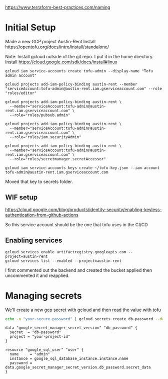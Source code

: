 https://www.terraform-best-practices.com/naming

# Initial Setup
Made a new GCP project Austin-Rent
Install https://opentofu.org/docs/intro/install/standalone/

Note: Install gcloud outside of the git repo. I put it in the home directory.
Install https://cloud.google.com/sdk/docs/install#linux


```
gcloud iam service-accounts create tofu-admin --display-name "Tofu admin account"

gcloud projects add-iam-policy-binding austin-rent --member "serviceAccount:tofu-admin@austin-rent.iam.gserviceaccount.com" --role "roles/editor"

gcloud projects add-iam-policy-binding austin-rent \
  --member="serviceAccount:tofu-admin@austin-rent.iam.gserviceaccount.com" \
  --role="roles/pubsub.admin"

gcloud projects add-iam-policy-binding austin-rent \
  --member="serviceAccount:tofu-admin@austin-rent.iam.gserviceaccount.com" \
  --role="roles/iam.securityAdmin"

gcloud projects add-iam-policy-binding austin-rent \
  --member="serviceAccount:tofu-admin@austin-rent.iam.gserviceaccount.com" \
  --role="roles/secretmanager.secretAccessor"

gcloud iam service-accounts keys create ~/tofu-key.json --iam-account tofu-admin@austin-rent.iam.gserviceaccount.com

```
Moved that key to secrets folder.

## WIF setup 
https://cloud.google.com/blog/products/identity-security/enabling-keyless-authentication-from-github-actions

So this service account should be the one that tofu uses in the CI/CD



## Enabling services 
```
gcloud services enable artifactregistry.googleapis.com --project=austin-rent
gcloud services list --enabled --project=austin-rent
```

I first commented out the backend and created the bucket applied then uncommented it and reapplied.


# Managing secrets
We'll create a new gcp secret with gcloud and then read the value with tofu

```bash
echo -n "your-secure-password" | gcloud secrets create db-password --data-file=-
```

```
data "google_secret_manager_secret_version" "db_password" {
  secret  = "db-password"
  project = "your-project-id"
}

resource "google_sql_user" "user" {
  name     = "admin"
  instance = google_sql_database_instance.instance.name
  password = data.google_secret_manager_secret_version.db_password.secret_data
}
```